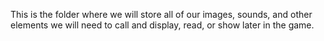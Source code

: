 This is the folder where we will store all of our images, sounds, and other elements we will need to call and display, read, or show later in the game.